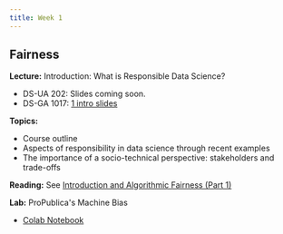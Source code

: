 ```yaml
---
title: Week 1
---
```


## Fairness

**Lecture:** Introduction: What is Responsible Data Science?

* DS-UA 202: Slides coming soon.
* DS-GA 1017: [1 intro slides](../../../assets/1_Intro_1017.pdf)

**Topics:**

* Course outline
* Aspects of responsibility in data science through recent examples
* The importance of a socio-technical perspective: stakeholders and trade-offs

**Reading:** See [Introduction and Algorithmic Fairness (Part 1)](../../../assets/fairness_reader_weeks1&2.pdf)

**Lab:** ProPublica's Machine Bias

* [Colab Notebook](https://colab.research.google.com/drive/1B6IGg0yy8N5acAV2wrWEOw8O9XFNA7Ec?usp=sharing)
